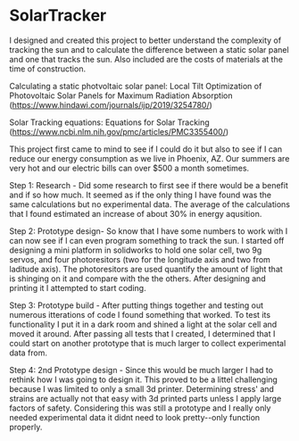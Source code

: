 # SolarTracker
I designed and created this project to better understand the complexity of tracking 
the sun and to calculate the difference between a static solar panel and one that tracks the sun.
Also included are the costs of materials at the time of construction.


Calculating a static photvoltaic solar panel:
Local Tilt Optimization of Photovoltaic Solar Panels for Maximum Radiation Absorption 
(https://www.hindawi.com/journals/ijp/2019/3254780/)


Solar Tracking equations:
Equations for Solar Tracking 
(https://www.ncbi.nlm.nih.gov/pmc/articles/PMC3355400/)

This project first came to mind to see if I could do it but also to see if I can reduce our energy 
consumption as we live in Phoenix, AZ. Our summers are very hot and our electric bills can over $500 
a month sometimes. 

Step 1: Research - Did some research to first see if there would be a benefit and if so how much. It seemed as 
if the only thing I have found was the same calculations but no experimental data. The average of the 
calculations that I found estimated an increase of about 30% in energy aqusition. 

Step 2: Prototype design- So know that I have some numbers to work with I can now see if I can even program something to 
track the sun. I started off designing a mini platform in solidworks to hold one solar cell, two 9g servos, and four 
photoresitors (two for the longitude axis and two from laditude axis). The photoresitors are used quantify 
the amount of light that is shinging on it and compare with the the others. After designing and printing it I 
attempted to start coding.

Step 3: Prototype build - After putting things together and testing out numerous itterations of code I found something 
that worked. To test its functionality I put it in a dark room and shined a light at the solar cell and moved it around. 
After passing all tests that I created, I determined that I could start on another prototype that is much larger to collect 
experimental data from. 

Step 4: 2nd Prototype design - Since this would be much larger I had to rethink how I was going to design it. This proved 
to be a littel challenging because I was limited to only a small 3d printer. Determining stress' and strains are actually not 
that easy with 3d printed parts unless I apply large factors of safety. Considering this was still a prototype and I really 
only needed experimental data it didnt need to look pretty--only function properly.

